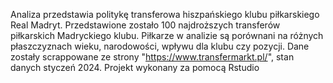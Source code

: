 Analiza przedstawia politykę transferowa hiszpańskiego klubu piłkarskiego Real Madryt.
Przedstawione zostało 100 najdroższych transferów piłkarskich Madryckiego klubu. Piłkarze w analizie są porównani na różnych płaszczyznach wieku, narodowości, wpływu dla klubu czy pozycji. 
Dane zostały scrappowane ze strony "https://www.transfermarkt.pl/", stan danych styczeń 2024. 
Projekt wykonany za pomocą Rstudio
 
